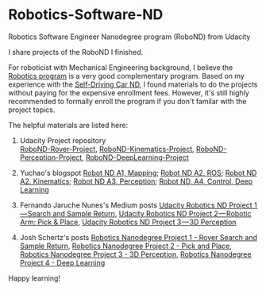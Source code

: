 # Robotics-Software-ND
Robotics Software Engineer Nanodegree program (RoboND) from Udacity

I share projects of the RoboND I finished. 

For roboticist with Mechanical Engineering background, I believe the [Robotics program](https://www.udacity.com/course/robotics-software-engineer--nd209) is a very good complementary program. Based on my experience with the [Self-Driving Car ND](https://www.udacity.com/course/self-driving-car-engineer-nanodegree--nd013), I found materials to do the projects without paying for the expensive enrollment fees. However, it's still highly recommended to formally enroll the program if you don't familar with the project topics. 

The helpful materials are listed here: 

  1. Udacity Project repository   
    [RoboND-Rover-Project](https://github.com/udacity/RoboND-Rover-Project), [RoboND-Kinematics-Project](https://github.com/udacity/RoboND-Kinematics-Project), [RoboND-Perception-Project](https://github.com/udacity/RoboND-Perception-Project), [RoboND-DeepLearning-Project](https://github.com/udacity/RoboND-DeepLearning-Project)
  
  2. Yuchao's blogspot
    [Robot ND A1, Mapping](http://www.yuchao.us/2017/08/robot-nd-a1-mapping.html); [Robot ND A2, ROS](http://www.yuchao.us/2017/09/robot-nd-a2-ros-kinematics.html); [Robot ND A2, Kinematics](http://www.yuchao.us/2017/09/robot-nd-a2-kinematics.html); [Robot ND A3, Perception](http://www.yuchao.us/2017/09/robot-nd-a3-perception.html); [Robot ND, A4, Control, Deep Learning](http://www.yuchao.us/2017/11/robot-nd-a4-control-deep-learning.html)
    
  3. Fernando Jaruche Nunes's Medium posts
    [Udacity Robotics ND Project 1 — Search and Sample Return](https://medium.com/@fernandojaruchenunes/udacity-robond-project-1-search-and-sample-return-2d8165a53a78), [Udacity Robotics ND Project 2 — Robotic Arm: Pick & Place](https://medium.com/@fernandojaruchenunes/udacity-robotics-nd-project-2-robotic-arm-pick-place-71af9c9ba519), [Udacity Robotics ND Project 3 — 3D Perception](https://medium.com/@fernandojaruchenunes/udacity-robotics-nd-project-3-3d-perception-2ffc92eeee94)
        
  4. Josh Schertz's posts
    [Robotics Nanodegree Project 1 - Rover Search and Sample Return](https://joshschertz.com/2017/06/01/Robotics-Nanodegree-Project-1/), [Robotics Nanodegree Project 2 - Pick and Place](https://joshschertz.com/2017/07/13/Robotics-Nanodegree-Project-2/), [Robotics Nanodegree Project 3 - 3D Perception](https://joshschertz.com/2017/08/14/Robotics-Nanodegree-Project-3/), [Robotics Nanodegree Project 4 - Deep Learning](https://joshschertz.com/2017/11/06/Robotics-Nanodegree-Project-4/)
    
Happy learning! 
